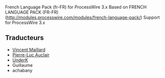 French Language Pack (fr-FR) for ProcessWire 3.x
Based on FRENCH LANGUAGE PACK (FR-FR) (http://modules.processwire.com/modules/french-language-pack/)
Support for ProcessWire 3.x

## Traducteurs
- [Vincent Maillard](https://gitlab.com/vmaillard)
- [Pierre-Luc Auclair](https://github.com/plauclair)
- [UnderK](https://github.com/underk)
- Guillaume
- achabany
